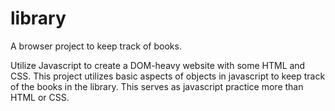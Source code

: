 # library

A browser project to keep track of books.

Utilize Javascript to create a DOM-heavy website with some HTML and CSS. This project utilizes
basic aspects of objects in javascript to keep track of the books in the library. This serves as
javascript practice more than HTML or CSS.